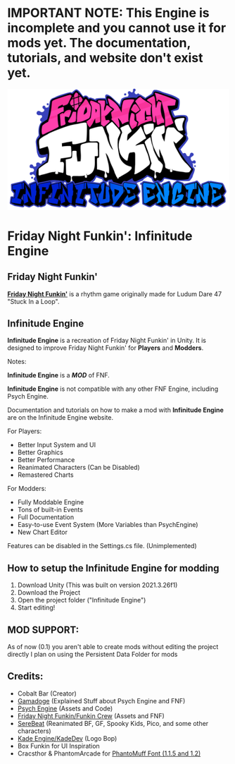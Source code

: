 # IMPORTANT NOTE: This Engine is incomplete and you cannot use it for mods yet. The documentation, tutorials, and website don't exist yet.

![Infinitude Engine Logo](InfinitudeEngineLogo.png)
# Friday Night Funkin': Infinitude Engine
## Friday Night Funkin'
[**Friday Night Funkin'**](https://github.com/FunkinCrew/Funkin) is a rhythm game originally made for Ludum Dare 47 "Stuck In a Loop".

## Infinitude Engine
**Infinitude Engine** is a recreation of Friday Night Funkin' in Unity. It is designed to improve Friday Night Funkin' for **Players** and **Modders**.

Notes:

**Infinitude Engine** is a ***MOD*** of FNF.

**Infinitude Engine** is not compatible with any other FNF Engine, including Psych Engine.


Documentation and tutorials on how to make a mod with **Infinitude Engine** are on the Infinitude Engine website.

For Players:
- Better Input System and UI
- Better Graphics
- Better Performance
- Reanimated Characters (Can be Disabled)
- Remastered Charts

For Modders:
- Fully Moddable Engine
- Tons of built-in Events
- Full Documentation
- Easy-to-use Event System (More Variables than PsychEngine)
- New Chart Editor

Features can be disabled in the Settings.cs file. (Unimplemented)

## How to setup the Infinitude Engine for modding
1. Download Unity (This was built on version 2021.3.26f1)
2. Download the Project
3. Open the project folder ("Infinitude Engine")
4. Start editing!

## MOD SUPPORT:
As of now (0.1) you aren't able to create mods without editing the project directly
I plan on using the Persistent Data Folder for mods

## Credits:
- Cobalt Bar (Creator)
- [Gamadoge](https://www.youtube.com/@Gamadoge/) (Explained Stuff about Psych Engine and FNF)
- [Psych Engine](https://github.com/ShadowMario/FNF-PsychEngine) (Assets and Code)
- [Friday Night Funkin/Funkin Crew](https://github.com/FunkinCrew/Funkin) (Assets and FNF)
- [SereBeat](https://gamebanana.com/members/1819550) (Reanimated BF, GF, Spooky Kids, Pico, and some other characters)
- [Kade Engine/KadeDev](https://github.com/KadeDev/Kade-Engine) (Logo Bop)
- Box Funkin for UI Inspiration
- Cracsthor & PhantomArcade for [PhantoMuff Font (1.1.5 and 1.2)](https://gamebanana.com/tools/7763)